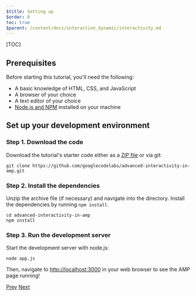 ```yaml
---
$title: Setting up
$order: 0
toc: true
$parent: /content/docs/interaction_dynamic/interactivity.md
---
```


[TOC]

## Prerequisites

Before starting this tutorial, you'll need the following:

- A basic knowledge of HTML, CSS, and JavaScript
- A browser of your choice
- A text editor of your choice
- [Node.js and NPM](https://docs.npmjs.com/getting-started/installing-node) installed on your machine

## Set up your development environment

### Step 1. Download the code

Download the tutorial's starter code either as a [ZIP file](https://github.com/googlecodelabs/advanced-interactivity-in-amp/archive/master.zip) or via git:

```shell
git clone https://github.com/googlecodelabs/advanced-interactivity-in-amp.git
```

### Step 2. Install the dependencies

Unzip the archive file (if necessary) and navigate into the directory. Install the dependencies by running `npm install`.

```shell
cd advanced-interactivity-in-amp
npm install
```


### Step 3. Run the development server

Start the development server with node.js:

```shell
node app.js
```

Then, navigate to <a href="http://localhost:3000">http://localhost:3000</a> in your web browser to see the AMP page running!

<div class="prev-next-buttons">
  <a class="button prev-button" href="/docs/tutorials/interactivity.html"><span class="arrow-prev">Prev</span></a>
  <a class="button next-button" href="/docs/tutorials/interactivity/get-familiar.html"><span class="arrow-next">Next</span></a>
</div>
